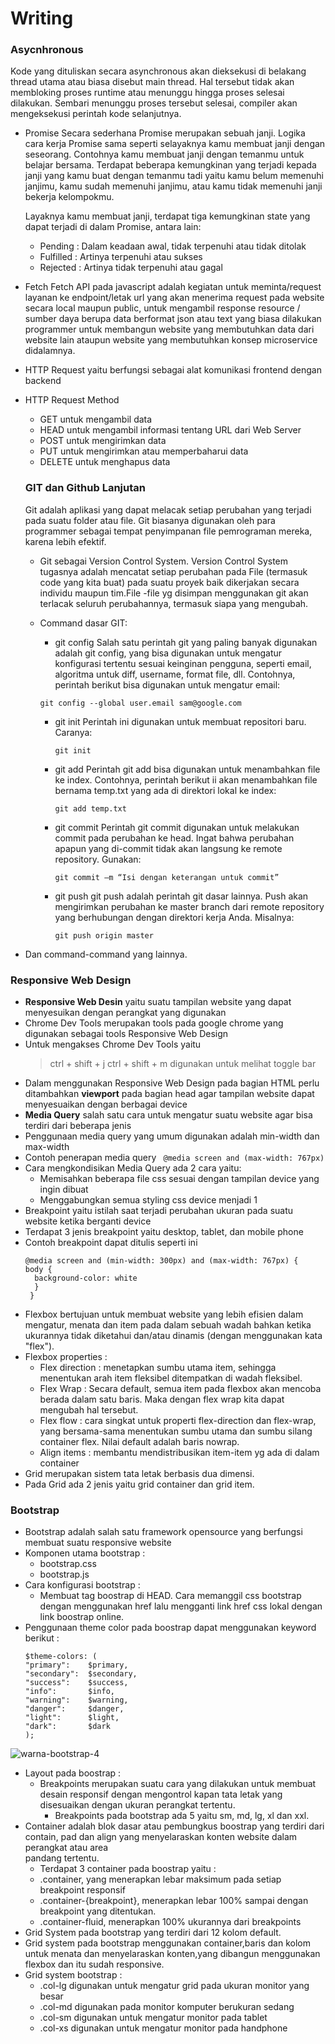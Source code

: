 # Writing
### **Asycnhronous**

Kode yang dituliskan secara asynchronous akan dieksekusi di belakang thread utama atau biasa disebut main thread. Hal tersebut tidak akan membloking proses runtime atau menunggu hingga proses selesai dilakukan. Sembari menunggu proses tersebut selesai, compiler akan mengeksekusi perintah kode selanjutnya.
- Promise 
  Secara sederhana Promise merupakan sebuah janji. Logika cara kerja Promise sama seperti selayaknya kamu membuat janji dengan seseorang. Contohnya kamu membuat janji   dengan temanmu untuk belajar bersama. Terdapat beberapa kemungkinan yang terjadi kepada janji yang kamu buat dengan temanmu tadi yaitu kamu belum memenuhi janjimu,     kamu sudah memenuhi janjimu, atau kamu tidak memenuhi janji bekerja kelompokmu.

  Layaknya kamu membuat janji, terdapat tiga kemungkinan state yang dapat terjadi di dalam Promise, antara lain:
  - Pending : Dalam keadaan awal, tidak terpenuhi atau tidak ditolak
  - Fulfilled : Artinya terpenuhi atau sukses
  - Rejected : Artinya tidak terpenuhi atau gagal
 
- Fetch
  Fetch API pada javascript adalah kegiatan untuk meminta/request layanan ke endpoint/letak url yang akan menerima request pada website secara local maupun public,       untuk mengambil response resource / sumber daya berupa data berformat json atau text yang biasa dilakukan programmer untuk membangun website yang membutuhkan data     dari website lain ataupun website yang membutuhkan konsep microservice didalamnya.
- HTTP Request yaitu berfungsi sebagai alat komunikasi frontend dengan backend
- HTTP Request Method
  - GET untuk mengambil data 
  - HEAD untuk mengambil informasi tentang URL dari Web Server
  - POST untuk mengirimkan data
  - PUT untuk mengirimkan atau memperbaharui data
  - DELETE untuk menghapus data
 
  ### **GIT dan Github Lanjutan**
  
  Git adalah aplikasi yang dapat melacak setiap perubahan yang terjadi pada suatu folder atau file. Git biasanya digunakan oleh para programmer sebagai tempat penyimpanan file pemrograman mereka, karena lebih efektif.
  - Git sebagai Version Control System. Version Control System tugasnya adalah mencatat setiap perubahan pada File (termasuk code yang kita buat) pada suatu proyek baik dikerjakan secara individu maupun tim.File -file yg disimpan menggunakan git akan terlacak seluruh perubahannya, termasuk siapa yang mengubah.
  - Command dasar GIT:
    - git config
      Salah satu perintah git yang paling banyak digunakan adalah git config, yang bisa digunakan untuk mengatur konfigurasi tertentu sesuai keinginan pengguna, seperti email, algoritma untuk diff, username, format file, dll. Contohnya, perintah berikut bisa digunakan untuk mengatur email:
    
    ```
    git config --global user.email sam@google.com
    ```
    
    - git init
      Perintah ini digunakan untuk membuat repositori baru. Caranya:
      
      ```
      git init
      ```
      
    - git add
      Perintah git add bisa digunakan untuk menambahkan file ke index. Contohnya, perintah berikut ii akan menambahkan file bernama temp.txt yang ada di direktori lokal ke index:
      
      ```
      git add temp.txt
      ```
      
    - git commit
      Perintah git commit digunakan untuk melakukan commit pada perubahan ke head. Ingat bahwa perubahan apapun yang di-commit tidak akan langsung ke remote repository. Gunakan:
      ```
      git commit –m “Isi dengan keterangan untuk commit”
      ```

    - git push
      git push adalah perintah git dasar lainnya. Push akan mengirimkan perubahan ke master branch dari remote repository yang berhubungan dengan direktori kerja Anda. Misalnya:

      ```
      git push origin master
      ```
- Dan command-command yang lainnya.

 ### **Responsive Web Design**

- **Responsive Web Desin** yaitu suatu tampilan website yang dapat menyesuikan dengan perangkat yang digunakan
- Chrome Dev Tools merupakan tools pada google chrome yang digunakan sebagai tools Responsive Web Design
- Untuk mengakses Chrome Dev Tools yaitu 
  > ctrl + shift + j
  > ctrl + shift + m digunakan untuk melihat toggle bar 
- Dalam menggunakan Responsive Web Design pada bagian HTML perlu ditambahkan **viewport** pada bagian head agar tampilan website dapat menyesuaikan dengan berbagai device
- **Media Query** salah satu cara untuk mengatur suatu website agar bisa terdiri dari beberapa jenis 
- Penggunaan media query yang umum digunakan adalah min-width dan max-width
- Contoh penerapan media query 
  `` @media screen and (max-width: 767px)``
- Cara mengkondisikan Media Query ada 2 cara yaitu:
  - Memisahkan beberapa file css sesuai dengan tampilan device yang ingin dibuat 
  - Menggabungkan semua styling css device menjadi 1 
- Breakpoint yaitu istilah saat terjadi perubahan ukuran pada suatu website ketika berganti device
- Terdapat 3 jenis breakpoint yaitu desktop, tablet, dan mobile phone
- Contoh breakpoint dapat ditulis seperti ini
  ```
  @media screen and (min-width: 300px) and (max-width: 767px) {
  body {
    background-color: white 
    }
   }
  ```
- Flexbox bertujuan untuk membuat website yang lebih efisien dalam mengatur, menata dan item pada dalam sebuah wadah bahkan ketika ukurannya tidak diketahui dan/atau dinamis (dengan menggunakan kata "flex").
- Flexbox properties :
  - Flex direction : menetapkan sumbu utama item, sehingga menentukan arah item fleksibel ditempatkan di wadah fleksibel. 
  - Flex Wrap : Secara default, semua item pada flexbox akan mencoba berada dalam satu baris. Maka dengan flex wrap kita dapat mengubah hal tersebut.
  - Flex flow : cara singkat untuk properti flex-direction dan flex-wrap, yang bersama-sama menentukan sumbu utama dan sumbu silang container flex. Nilai default adalah baris nowrap.
  - Align items : membantu mendistribusikan item-item yg ada di dalam container
- Grid merupakan sistem tata letak berbasis dua dimensi.
- Pada Grid ada 2 jenis yaitu grid container dan grid item.


### **Bootstrap**
- Bootstrap adalah salah satu framework opensource yang berfungsi membuat suatu responsive website
- Komponen utama bootstrap :
  - bootstrap.css
  - bootstrap.js
- Cara konfigurasi bootstrap :
  - Membuat tag boostrap di HEAD. Cara memanggil css bootstrap dengan menggunakan href lalu mengganti link href css lokal dengan link boostrap online.
- Penggunaan theme color pada boostrap dapat menggunakan keyword berikut :
  ```
  $theme-colors: (
  "primary":    $primary,
  "secondary":  $secondary,
  "success":    $success,
  "info":       $info,
  "warning":    $warning,
  "danger":     $danger,
  "light":      $light,
  "dark":       $dark
  );
  ```
 ![warna-bootstrap-4](https://user-images.githubusercontent.com/114548824/196225817-815bb6e4-8d52-403a-af1e-eb629e178cca.png)


- Layout pada boostrap :
  - Breakpoints merupakan suatu cara yang dilakukan untuk membuat desain responsif dengan mengontrol kapan tata letak yang disesuaikan dengan ukuran perangkat
    tertentu.
    - Breakpoints pada bootstrap ada 5 yaitu sm, md, lg, xl dan xxl.
 - Container adalah blok dasar atau pembungkus boostrap yang terdiri dari contain, pad dan align  yang menyelaraskan konten website dalam perangkat atau area      
   pandang tertentu.
   - Terdapat 3 container pada boostrap yaitu :
   - .container, yang menerapkan lebar maksimum pada setiap breakpoint responsif
   - .container-{breakpoint}, menerapkan lebar 100% sampai dengan breakpoint yang ditentukan.
   - .container-fluid, menerapkan 100% ukurannya dari breakpoints
 - Grid System pada bootstrap yang terdiri dari 12 kolom default.
 - Grid system pada bootstrap menggunakan container,baris dan kolom untuk menata dan menyelaraskan konten,yang dibangun menggunakan flexbox dan itu sudah responsive.
 - Grid system bootstrap :
   - .col-lg digunakan untuk mengatur grid pada ukuran monitor yang besar
   - .col-md digunakan pada monitor komputer berukuran sedang
   - .col-sm digunakan untuk mengatur monitor pada tablet
   - .col-xs digunakan untuk mengatur monitor pada handphone 
